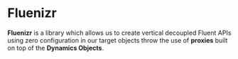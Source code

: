 # Fluenizr #

**Fluenizr** is a library which allows us to create vertical decoupled Fluent APIs using zero configuration in our target objects throw the use of **proxies** built on top of the **Dynamics Objects**.